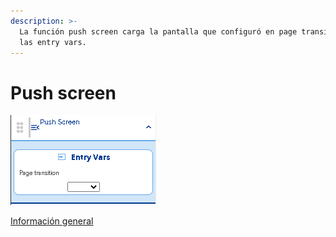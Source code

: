 ```yaml
---
description: >-
  La función push screen carga la pantalla que configuró en page transition en 
  las entry vars.
---
```


# Push screen

![](../../../../.gitbook/assets/image%20%28355%29.png)

[Información general](https://docs.apphive.io/reference/funciones/informacion-general-de-las-funciones)

